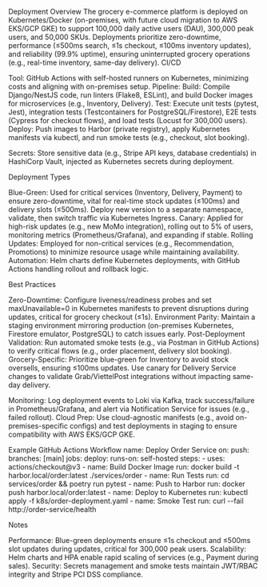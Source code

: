 Deployment
Overview
The grocery e-commerce platform is deployed on Kubernetes/Docker (on-premises, with future cloud migration to AWS EKS/GCP GKE) to support 100,000 daily active users (DAU), 300,000 peak users, and 50,000 SKUs. Deployments prioritize zero-downtime, performance (≤500ms search, ≤1s checkout, ≤100ms inventory updates), and reliability (99.9% uptime), ensuring uninterrupted grocery operations (e.g., real-time inventory, same-day delivery).
CI/CD

Tool: GitHub Actions with self-hosted runners on Kubernetes, minimizing costs and aligning with on-premises setup.
Pipeline:
Build: Compile Django/NestJS code, run linters (Flake8, ESLint), and build Docker images for microservices (e.g., Inventory, Delivery).
Test: Execute unit tests (pytest, Jest), integration tests (Testcontainers for PostgreSQL/Firestore), E2E tests (Cypress for checkout flows), and load tests (Locust for 300,000 users).
Deploy: Push images to Harbor (private registry), apply Kubernetes manifests via kubectl, and run smoke tests (e.g., checkout, slot booking).


Secrets: Store sensitive data (e.g., Stripe API keys, database credentials) in HashiCorp Vault, injected as Kubernetes secrets during deployment.

Deployment Types

Blue-Green: Used for critical services (Inventory, Delivery, Payment) to ensure zero-downtime, vital for real-time stock updates (≤100ms) and delivery slots (≤500ms). Deploy new version to a separate namespace, validate, then switch traffic via Kubernetes Ingress.
Canary: Applied for high-risk updates (e.g., new MoMo integration), rolling out to 5% of users, monitoring metrics (Prometheus/Grafana), and expanding if stable.
Rolling Updates: Employed for non-critical services (e.g., Recommendation, Promotions) to minimize resource usage while maintaining availability.
Automation: Helm charts define Kubernetes deployments, with GitHub Actions handling rollout and rollback logic.

Best Practices

Zero-Downtime: Configure liveness/readiness probes and set maxUnavailable=0 in Kubernetes manifests to prevent disruptions during updates, critical for grocery checkout (≤1s).
Environment Parity: Maintain a staging environment mirroring production (on-premises Kubernetes, Firestore emulator, PostgreSQL) to catch issues early.
Post-Deployment Validation: Run automated smoke tests (e.g., via Postman in GitHub Actions) to verify critical flows (e.g., order placement, delivery slot booking).
Grocery-Specific:
Prioritize blue-green for Inventory to avoid stock oversells, ensuring ≤100ms updates.
Use canary for Delivery Service changes to validate Grab/ViettelPost integrations without impacting same-day delivery.


Monitoring: Log deployment events to Loki via Kafka, track success/failure in Prometheus/Grafana, and alert via Notification Service for issues (e.g., failed rollout).
Cloud Prep: Use cloud-agnostic manifests (e.g., avoid on-premises-specific configs) and test deployments in staging to ensure compatibility with AWS EKS/GCP GKE.

Example GitHub Actions Workflow
name: Deploy Order Service
on:
  push:
    branches: [main]
jobs:
  deploy:
    runs-on: self-hosted
    steps:
      - uses: actions/checkout@v3
      - name: Build Docker Image
        run: docker build -t harbor.local/order:latest ./services/order
      - name: Run Tests
        run: cd services/order && poetry run pytest
      - name: Push to Harbor
        run: docker push harbor.local/order:latest
      - name: Deploy to Kubernetes
        run: kubectl apply -f k8s/order-deployment.yaml
      - name: Smoke Test
        run: curl --fail http://order-service/health

Notes

Performance: Blue-green deployments ensure ≤1s checkout and ≤500ms slot updates during updates, critical for 300,000 peak users.
Scalability: Helm charts and HPA enable rapid scaling of services (e.g., Payment during sales).
Security: Secrets management and smoke tests maintain JWT/RBAC integrity and Stripe PCI DSS compliance.

